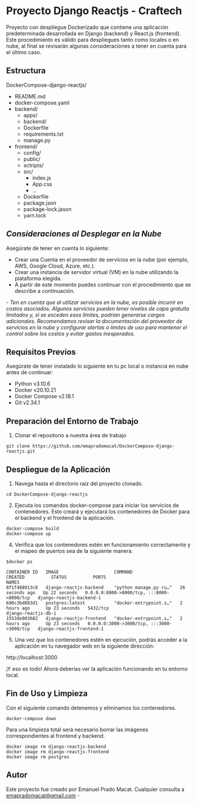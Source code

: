 # Proyecto Django Reactjs - Craftech

Proyecto con despliegue Dockerizado que contiene una aplicación predeterminada desarrollada en  Django (backend) y React.js (frontend). 
Este procedimiento es válido para despliegues tanto como locales o en nube, al final se revisarán algunas consideraciones a tener en cuenta para el último caso.


## Estructura

DockerCompose-django-reactjs/
- README.md
- docker-compose.yaml
- backend/
  - apps/
  - backend/ 
  - Dockerfile
  - requirements.txt
  - manage.py
- frontend/
   - config/
   - public/
   - sctripts/
   - src/
     - index.js
     - App.css
     - ...
   - Dockerfile
   - package.json
   - package-lock.jason
   - yarn.lock 


## ***Consideraciones al Desplegar en la Nube***
Asegúrate de tener en cuenta lo siguiente:
- Crear una Cuenta en el proveedor de servicios en la nube (por ejemplo, AWS, Google Cloud, Azure, etc.).
- Crear una instancia de servidor virtual (VM) en la nube utilizando la plataforma elegida.
- A partir de este momento puedes continuar con el procedimiento que se describe a continuación.
  
*- Ten en cuenta que al utilizar servicios en la nube, es posible incurrir en costos asociados. Algunos servicios pueden tener niveles de capa gratuita limitados y, si se exceden esos límites, podrían generarse cargos adicionales. Recomendamos revisar la documentación del proveedor de servicios en la nube y configurar alertas o límites de uso para mantener el control sobre los costos y evitar gastos inesperados.*


## Requisitos Previos

Asegúrate de tener instalado lo siguiente en tu pc local o instancia en nube antes de continuar:
- Python v3.10.6
- Docker v20.10.21
- Docker Compose v2.18.1
- Git v2.34.1


## Preparación del Entorno de Trabajo
1. Clonar el repositorio a nuestra área de trabajo
```
git clone https://github.com/emapradomacat/DockerCompose-django-reactjs.git
```

## Despliegue de la Aplicación
1. Navega hasta el directorio raíz del proyecto clonado.
```
cd DockerCompose-django-reactjs
```
2. Ejecuta los comandos docker-compose para iniciar los servicios de contenedores. Esto creará y ejecutará los contenedores de Docker para el backend y el frontend de la aplicación.
```
docker-compose build
docker-compose up
```
4. Verifica que los contenedores estén en funcionamiento correctamente y el mapeo de puertos sea de la siguiente manera.
```
$docker ps
```
```
CONTAINER ID   IMAGE                     COMMAND                  CREATED          STATUS          PORTS                                       NAMES
8f1f488913c8   django-reactjs-backend    "python manage.py ru…"   26 seconds ago   Up 22 seconds   0.0.0.0:8000->8000/tcp, :::8000->8000/tcp   django-reactjs-backend-1
690c3bd883d1   postgres:latest           "docker-entrypoint.s…"   2 hours ago      Up 23 seconds   5432/tcp                                    django-reactjs-db-1
1553de003682   django-reactjs-frontend   "docker-entrypoint.s…"   2 hours ago      Up 23 seconds   0.0.0.0:3000->3000/tcp, :::3000->3000/tcp   django-reactjs-frontend-1

```
5. Una vez que los contenedores estén en ejecución, podrás acceder a la aplicación en tu navegador web en la siguiente dirección:

http://localhost:3000

¡Y eso es todo! Ahora deberías ver la aplicación funcionando en tu entorno local.



## Fin de Uso y Limpieza
Con el siguiente comando detenemos y eliminamos los contenedores.
```
docker-compose down
```
Para una limpieza total será necesario borrar las imágenes correspondientes al frontend y backend.
```
docker image rm django-reactjs-backend
docker image rm django-reactjs-frontend
docker image rm postgres
```





## Autor

Este proyecto fue creado por Emanuel Prado Macat.
Cualquier consulta a emapradomacat@gmail.com -


